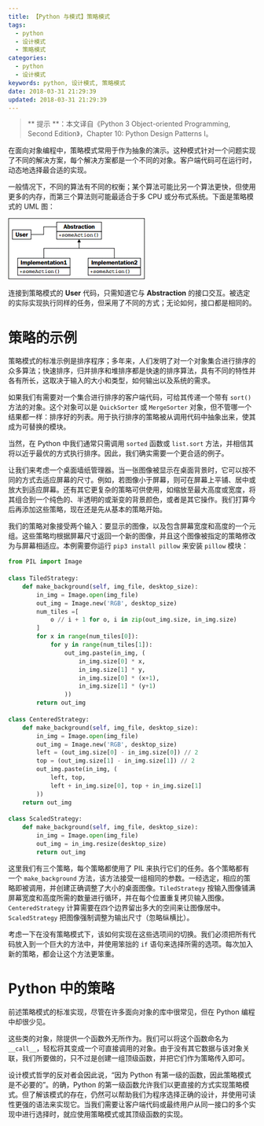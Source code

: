 ```yaml
---
title: 【Python 与模式】策略模式
tags:
  - python
  - 设计模式
  - 策略模式
categories:
  - python
  - 设计模式
keywords: python, 设计模式, 策略模式
date: 2018-03-31 21:29:39
updated: 2018-03-31 21:29:39
---
```

> ** 提示 **：本文译自《Python 3 Object-oriented Programming, Second Edition》，Chapter 10: Python Design Patterns I。

在面向对象编程中，策略模式常用于作为抽象的演示。这种模式针对一个问题实现了不同的解决方案，每个解决方案都是一个不同的对象。客户端代码可在运行时，动态地选择最合适的实现。

一般情况下，不同的算法有不同的权衡；某个算法可能比另一个算法更快，但使用更多的内存，而第三个算法则可能最适合于多 CPU 或分布式系统。下面是策略模式的 UML 图：

![策略模式](../imgs/python_strategy_pattern_01.png)
<!-- more -->

连接到策略模式的 **User** 代码，只需知道它与 **Abstraction** 的接口交互。被选定的实际实现执行同样的任务，但采用了不同的方式；无论如何，接口都是相同的。

# 策略的示例

策略模式的标准示例是排序程序；多年来，人们发明了对一个对象集合进行排序的众多算法；快速排序，归并排序和堆排序都是快速的排序算法，具有不同的特性并各有所长，这取决于输入的大小和类型，如何输出以及系统的需求。

如果我们有需要对一个集合进行排序的客户端代码，可给其传递一个带有 `sort()` 方法的对象。这个对象可以是 `QuickSorter` 或 `MergeSorter` 对象，但不管哪一个结果都一样：排序好的列表。用于执行排序的策略被从调用代码中抽象出来，使其成为可替换的模块。

当然，在 Python 中我们通常只需调用 `sorted` 函数或 `list.sort` 方法，并相信其将以近乎最优的方式执行排序。因此，我们确实需要一个更合适的例子。

让我们来考虑一个桌面墙纸管理器。当一张图像被显示在桌面背景时，它可以按不同的方式去适应屏幕的尺寸。例如，若图像小于屏幕，则可在屏幕上平铺、居中或放大到适应屏幕。还有其它更复杂的策略可供使用，如缩放至最大高度或宽度，将其组合到一个纯色的、半透明的或渐变的背景颜色，或者是其它操作。我们打算今后再添加这些策略，现在还是先从基本的策略开始。

我们的策略对象接受两个输入：要显示的图像，以及包含屏幕宽度和高度的一个元组。这些策略均根据屏幕尺寸返回一个新的图像，并且这个图像被指定的策略修改为与屏幕相适应。本例需要你运行 `pip3 install pillow` 来安装 `pillow` 模块：

```python
from PIL import Image

class TiledStrategy:
    def make_background(self, img_file, desktop_size):
        in_img = Image.open(img_file)
        out_img = Image.new('RGB', desktop_size)
        num_tiles =[
            o // i + 1 for o, i in zip(out_img.size, in_img.size)
        ]
        for x in range(num_tiles[0]):
            for y in range(num_tiles[1]):
                out_img.paste(in_img, (
                    in_img.size[0] * x,
                    in_img.size[1] * y,
                    in_img.size[0] * (x+1),
                    in_img.size[1] * (y+1)
                ))
        return out_img

class CenteredStrategy:
    def make_background(self, img_file, desktop_size):
        in_img = Image.open(img_file)
        out_img = Image.new('RGB', desktop_size)
        left = (out_img.size[0] - in_img.size[0]) // 2
        top = (out_img.size[1] - in_img.size[1]) // 2
        out_img.paste(in_img, (
            left, top,
            left + in_img.size[0], top + in_img.size[1]
        ))
    return out_img

class ScaledStrategy:
    def make_background(self, img_file, desktop_size):
        in_img = Image.open(img_file)
        out_img = in_img.resize(desktop_size)
        return out_img
```

这里我们有三个策略，每个策略都使用了 PIL 来执行它们的任务。各个策略都有一个 `make_background` 方法，该方法接受一组相同的参数。一经选定，相应的策略即被调用，并创建正确调整了大小的桌面图像。`TiledStrategy` 按输入图像铺满屏幕宽度和高度所需的数量进行循环，并在每个位置重复拷贝输入图像。`CenteredStrategy` 计算需要在四个边界留出多大的空间来让图像居中。`ScaledStrategy` 把图像强制调整为输出尺寸（忽略纵横比）。

考虑一下在没有策略模式下，该如何实现在这些选项间的切换。我们必须把所有代码放入到一个巨大的方法中，并使用笨拙的 `if` 语句来选择所需的选项。每次加入新的策略，都会让这个方法更笨重。

# Python 中的策略

前述策略模式的标准实现，尽管在许多面向对象的库中很常见，但在 Python 编程中却很少见。

这些类的对象，除提供一个函数外无所作为。我们可以将这个函数命名为 `__call__`，轻松将其变成一个可直接调用的对象。由于没有其它数据与该对象关联，我们所要做的，只不过是创建一组顶级函数，并把它们作为策略传入即可。

设计模式哲学的反对者会因此说，“因为 Python 有第一级的函数，因此策略模式是不必要的”。的确，Python 的第一级函数允许我们以更直接的方式实现策略模式。但了解该模式的存在，仍然可以帮助我们为程序选择正确的设计，并使用可读性更强的语法来实现它。当我们需要让客户端代码或最终用户从同一接口的多个实现中进行选择时，就应使用策略模式或其顶级函数的实现。

